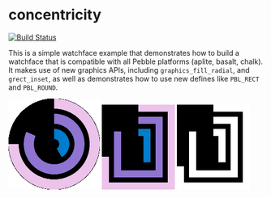 # concentricity
[![Build Status](https://travis-ci.org/pebble-examples/concentricity.svg?branch=master)](https://travis-ci.org/pebble-examples/concentricity)

This is a simple watchface example that demonstrates how to build a watchface that is compatible with all Pebble
platforms (aplite, basalt, chalk). It makes use of new graphics APIs, including `graphics_fill_radial`, and 
`grect_inset`, as well as demonstrates how to use new defines like `PBL_RECT` and `PBL_ROUND`.

![](/screenshots/concentricity~chalk.png)
![](/screenshots/concentricity~basalt.png)
![](/screenshots/concentricity~aplite.png)
